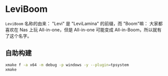 # LeviBoom

`LeviBoom` 名称的由来：
"Levi" 是 "LeviLamina" 的前缀，而 "Boom"嘛：
大家都喜欢在 Nas 上玩 All-in-one，但是 All-in-one 可能变成 All-in-Boom，所以就有了这个名字。

## 自助构建

```bash
xmake f -a x64 -m debug -p windows -y --plugin=tpsystem
xmake
```

